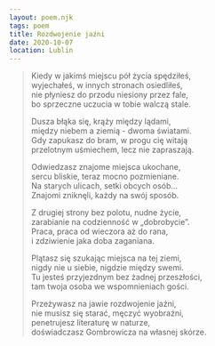```yaml
---
layout: poem.njk
tags: poem
title: Rozdwojenie jaźni
date: 2020-10-07
location: Lublin
---
```


> Kiedy w jakimś miejscu pół życia spędziłeś,  
> wyjechałeś, w innych stronach osiedliłeś,                                
> nie płyniesz do przodu niesiony przez fale,  
> bo sprzeczne uczucia w tobie walczą stale.  
>  
> Dusza błąka się, krąży między lądami,                     
> między niebem a ziemią - dwoma światami.  
> Gdy zapukasz do bram, w progu cię witają  
> przelotnym uśmiechem, lecz nie zapraszają.  
>  
> Odwiedzasz znajome miejsca ukochane,  
> sercu bliskie, teraz mocno pozmieniane.  
> Na starych ulicach, setki obcych osób...  
> Znajomi zniknęli, każdy na swój sposób.  
>  
> Z drugiej strony bez polotu, nudne życie,    
> zarabianie na codzienność w „dobrobycie”.  
> Praca, praca od wieczora aż do rana,  
> i zdziwienie jaka doba zaganiana.  
>  
> Plątasz się szukając miejsca na tej ziemi,  
> nigdy nie u siebie, nigdzie między swemi.  
> Tu jesteś przyjezdnym bez żadnej przeszłości,  
> tam twoja osoba we wspomnieniach gości.  
>  
> Przeżywasz na jawie rozdwojenie jaźni,  
> nie musisz się starać, męczyć wyobraźni,  
> penetrujesz literaturę w naturze,  
> doświadczasz Gombrowicza na własnej skórze.  
>  
